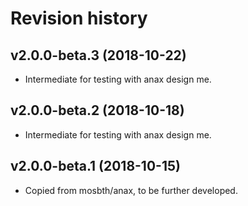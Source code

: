 Revision history
=================================



v2.0.0-beta.3 (2018-10-22)
---------------------------------

* Intermediate for testing with anax design me.



v2.0.0-beta.2 (2018-10-18)
---------------------------------

* Intermediate for testing with anax design me.



v2.0.0-beta.1 (2018-10-15)
---------------------------------

* Copied from mosbth/anax, to be further developed.
